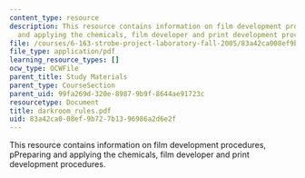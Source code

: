 ```yaml
---
content_type: resource
description: This resource contains information on film development procedures, pPreparing
  and applying the chemicals, film developer and print development procedures.
file: /courses/6-163-strobe-project-laboratory-fall-2005/83a42ca008ef9b727b1396986a2d6e2f_darkroom_rules.pdf
file_type: application/pdf
learning_resource_types: []
ocw_type: OCWFile
parent_title: Study Materials
parent_type: CourseSection
parent_uid: 99fa269d-320e-8987-9b9f-8644ae91723c
resourcetype: Document
title: darkroom_rules.pdf
uid: 83a42ca0-08ef-9b72-7b13-96986a2d6e2f
---
```

This resource contains information on film development procedures, pPreparing and applying the chemicals, film developer and print development procedures.

